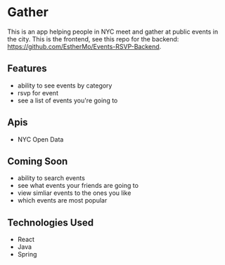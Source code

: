 # Gather

This is an app helping people in NYC meet and gather at public events in the city. This is the frontend, see this repo for the backend:  https://github.com/EstherMo/Events-RSVP-Backend. 

## Features
- ability to see events by category
- rsvp for event
- see a list of events you're going to 

## Apis

- NYC Open Data

## Coming Soon
- ability to search events
- see what events your friends are going to
- view simliar events to the ones you like
- which events are most popular


## Technologies Used

- React
- Java
- Spring



